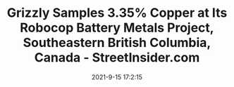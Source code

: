 ---
"title": "Grizzly Samples 3.35% Copper at Its Robocop Battery Metals Project, Southeastern British Columbia, Canada - StreetInsider.com"
"date": "2021-9-15 17:2:15"
"feed_name": "GOOGLENEWSDRILLING"
"feed_website": "https://news.google.com/search?q=drilling%2Bincident&hl=en-US&gl=US&ceid=US:en"
"feed_rss": "https://news.google.com/rss/search?q=drilling%2Bincident&hl=en-US&gl=US&ceid=US:en"
"link": "https://www.streetinsider.com/Newsfile/Grizzly+Samples+3.35%25+Copper+at+Its+Robocop+Battery+Metals+Project%2C+Southeastern+British+Columbia%2C+Canada/18944433.html"
"file": "_posts/2021-1-1-aca69afe33933da9ecde4691c75f168e4f7cbf0f.md"
"accident": "0"
"drilling": "0"
---